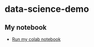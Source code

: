# data-science-demo

## My notebook

* [Run my colab notebook](https://github.com/guanqiaofeng/data-science-demo/blob/main/data_science_notebook.ipynb)
